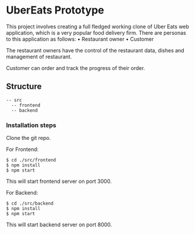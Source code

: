 # UberEats Prototype

This project involves creating a full fledged working clone of Uber Eats web application, which is a very popular food delivery firm.
There are  personas to this application as follows:
•	Restaurant owner
•	Customer 

The restaurant owners have the control of the restaurant data, dishes and management of restaurant.

Customer can order and track the progress of their order.

## Structure


```
-- src 
  -- frontend
  -- backend

```

### Installation steps

Clone the git repo.

For Frontend:
```
$ cd ./src/frontend
$ npm install
$ npm start
```
This will start frontend server on port 3000.

For Backend:
```
$ cd ./src/backend
$ npm install
$ npm start
```
This will start backend server on port 8000.

